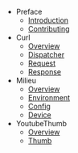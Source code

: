 - Preface
    - [Introduction](/)
    - [Contributing](/contributing)
- Curl
    - [Overview](/curl/overview)
    - [Dispatcher](/curl/dispatcher)
    - [Request](/curl/request)
    - [Response](/curl/response)
- Milieu
    - [Overview](/milieu/overview)
    - [Environment](/milieu/environment)
    - [Config](/milieu/config)
    - [Device](/milieu/device)
- YoutubeThumb
    - [Overview](/youtubethumb/overview)
    - [Thumb](/youtubethumb/thumb)

